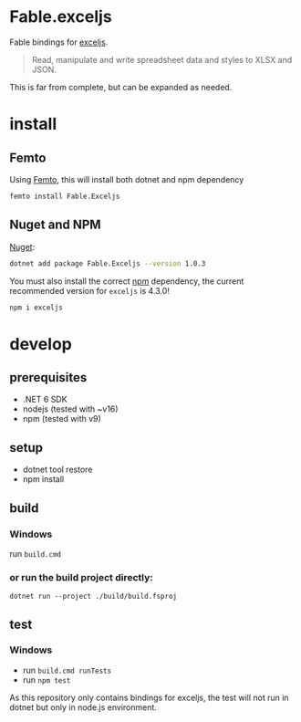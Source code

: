 # Fable.exceljs

Fable bindings for [exceljs](https://github.com/exceljs/exceljs).

> Read, manipulate and write spreadsheet data and styles to XLSX and JSON.

This is far from complete, but can be expanded as needed.

# install

## Femto

Using [Femto](https://github.com/Zaid-Ajaj/Femto), this will install both dotnet and npm dependency

```bash
femto install Fable.Exceljs
```

## Nuget and NPM

[Nuget](https://www.nuget.org/packages/Fable.Exceljs):

```bash
dotnet add package Fable.Exceljs --version 1.0.3
```

You must also install the correct [npm](https://www.npmjs.com/package/exceljs) dependency,
the current recommended version for `exceljs` is 4.3.0!

```bash
npm i exceljs
```

# develop

## prerequisites

- .NET 6 SDK
- nodejs (tested with ~v16)
- npm (tested with v9)

## setup

- dotnet tool restore
- npm install

## build

### Windows

run `build.cmd`

### or run the build project directly:

`dotnet run --project ./build/build.fsproj`

## test

### Windows

- run `build.cmd runTests`
- run `npm test`

As this repository only contains bindings for exceljs, the test will not run in dotnet but only in node.js environment.
